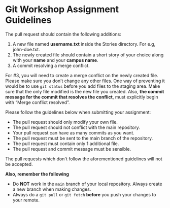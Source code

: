 # Git Workshop Assignment Guidelines
The pull request should contain the following additions:

1. A new file named **username.txt** inside the Stories directory. For e.g, john-doe.txt. 
2. The newly created file should contain a short story of your choice along with your **name** and your **campus name**. 
3. A commit resolving a merge conflict. 

For #3, you will need to create a merge conflict on the newly created file. Please make sure you don’t change any other files. One way of preventing it would be to use `git status` before you add files to the staging area. Make sure that the only file modified is the new file you created. Also, **the commit message for the commit that resolves the conflict**, must explicitly begin with “Merge conflict resolved”. 

Please follow the guidelines below when submitting your assignment:
* The pull request should only modify your own file. 
* The pull request should not conflict with the main repository. 
* Your pull request can have as many commits as you want.
* The pull request must be sent to the main branch of the repository. 
* The pull request must contain only 1 additional file. 
* The pull request and commit message must be sensible.

The pull requests which don't follow the aforementioned guidelines will not be accepted.

**Also, remember the following**

* Do **NOT** work in the `main` branch of your local repository. Always create a new branch when making changes.
* Always do a `git pull` or `git fetch` **before** you push your changes to your remote.

